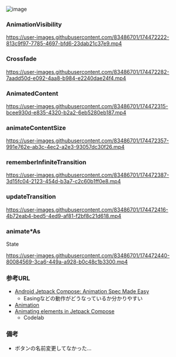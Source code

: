![image](https://user-images.githubusercontent.com/83486701/174472188-378beb61-5f9f-4a20-9e6b-bbae4102eb53.png)


### AnimationVisibility

https://user-images.githubusercontent.com/83486701/174472222-813c9f97-7785-4697-bfd6-23dab21c37e9.mp4

### Crossfade


https://user-images.githubusercontent.com/83486701/174472282-7aadd50d-e092-4aa8-b984-e2240dae24f4.mp4


### AnimatedContent


https://user-images.githubusercontent.com/83486701/174472315-bcee930d-e835-4320-b2a2-6eb5280eb187.mp4


### animateContentSize


https://user-images.githubusercontent.com/83486701/174472357-991e762e-ab3c-4ec2-a2e3-93057dc30f26.mp4


### rememberInfiniteTransition


https://user-images.githubusercontent.com/83486701/174472387-3d15fc04-2123-454d-b3a7-c2c60b1ff0e8.mp4


### updateTransition

https://user-images.githubusercontent.com/83486701/174472416-4b72eab4-bed5-4ed9-af81-f2bf8c21d618.mp4

### animate*As
State


https://user-images.githubusercontent.com/83486701/174472440-80084569-3ca6-449a-a928-b0c48c1b3300.mp4

### 参考URL

- [Android Jetpack Compose: Animation Spec Made Easy](https://medium.com/mobile-app-development-publication/android-jetpack-compose-animation-spec-made-easy-6e7990aef203)
  - Easingなどの動作がどうなっているか分かりやすい
- [Animation](https://developer.android.com/jetpack/compose/animation#animate-as-state)
- [Animating elements in Jetpack Compose](https://developer.android.com/codelabs/jetpack-compose-animation?continue=https%3A%2F%2Fdeveloper.android.com%2Fcourses%2Fpathways%2Fcompose%3Fhl%3Dja%23codelab-https%3A%2F%2Fdeveloper.android.com%2Fcodelabs%2Fjetpack-compose-animation#0)
  - Codelab

### 備考

- ボタンの名前変更してなかった…
